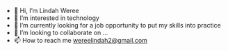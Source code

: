 - 👋 Hi, I’m Lindah Weree
- 👀 I’m interested in technology
- 🌱 I’m currently looking for a job opportunity to put my skills into practice
- 💞️ I’m looking to collaborate on ...
- 📫 How to reach me wereelindah2@gmail.com

<!---
lindah998/lindah998 is a ✨ special ✨ repository because its `README.md` (this file) appears on your GitHub profile.
You can click the Preview link to take a look at your changes.
--->
